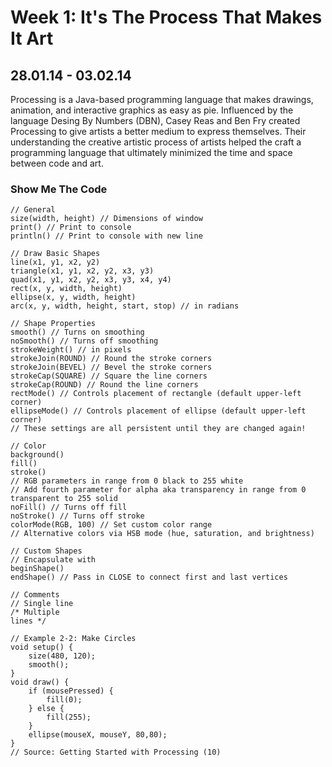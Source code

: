 Week 1: It's The Process That Makes It Art
==========================================
28.01.14 - 03.02.14
-------------------
Processing is a Java-based programming language that makes drawings, animation, and interactive graphics as easy as pie. Influenced by the language Desing By Numbers (DBN), Casey Reas and Ben Fry created Processing to give artists a better medium to express themselves. Their understanding the creative artistic process of artists helped the craft a programming language that ultimately minimized the time and space between code and art.

### Show Me The Code

    // General
    size(width, height) // Dimensions of window
    print() // Print to console
    println() // Print to console with new line

    // Draw Basic Shapes
    line(x1, y1, x2, y2)
    triangle(x1, y1, x2, y2, x3, y3)
    quad(x1, y1, x2, y2, x3, y3, x4, y4)
    rect(x, y, width, height)
    ellipse(x, y, width, height)
    arc(x, y, width, height, start, stop) // in radians

    // Shape Properties
    smooth() // Turns on smoothing
    noSmooth() // Turns off smoothing
    strokeWeight() // in pixels
    strokeJoin(ROUND) // Round the stroke corners
    strokeJoin(BEVEL) // Bevel the stroke corners
    strokeCap(SQUARE) // Square the line corners
    strokeCap(ROUND) // Round the line corners
    rectMode() // Controls placement of rectangle (default upper-left corner)
    ellipseMode() // Controls placement of ellipse (default upper-left corner)
    // These settings are all persistent until they are changed again!

    // Color
    background()
    fill()
    stroke()
    // RGB parameters in range from 0 black to 255 white
    // Add fourth parameter for alpha aka transparency in range from 0 transparent to 255 solid
    noFill() // Turns off fill
    noStroke() // Turns off stroke
    colorMode(RGB, 100) // Set custom color range
    // Alternative colors via HSB mode (hue, saturation, and brightness)

    // Custom Shapes
    // Encapsulate with
    beginShape()
    endShape() // Pass in CLOSE to connect first and last vertices

    // Comments
    // Single line
    /* Multiple
    lines */

    // Example 2-2: Make Circles
    void setup() {
        size(480, 120);
        smooth();
    }
    void draw() {
        if (mousePressed) {
            fill(0);
        } else {
            fill(255);
        }
        ellipse(mouseX, mouseY, 80,80);
    }
    // Source: Getting Started with Processing (10)
